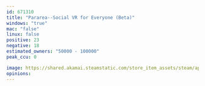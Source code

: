 ```yaml
---
id: 671310
title: "Pararea--Social VR for Everyone (Beta)"
windows: "true"
mac: "false"
linux: false
positive: 23
negative: 18
estimated_owners: "50000 - 100000"
peak_ccu: 0

image: https://shared.akamai.steamstatic.com/store_item_assets/steam/apps/671310/header.jpg?t=1516343899
opinions:
---
```

